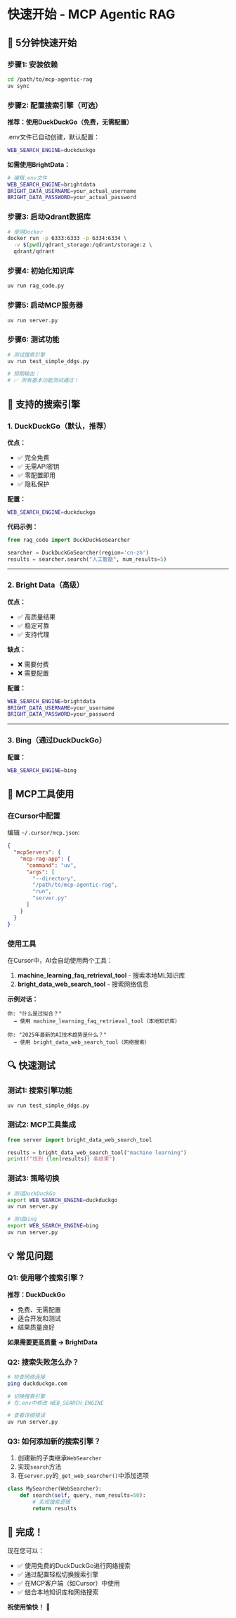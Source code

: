 # 快速开始 - MCP Agentic RAG

## 🚀 5分钟快速开始

### 步骤1: 安装依赖

```bash
cd /path/to/mcp-agentic-rag
uv sync
```

### 步骤2: 配置搜索引擎（可选）

**推荐：使用DuckDuckGo（免费，无需配置）**

.env文件已自动创建，默认配置：
```bash
WEB_SEARCH_ENGINE=duckduckgo
```

**如需使用BrightData：**
```bash
# 编辑.env文件
WEB_SEARCH_ENGINE=brightdata
BRIGHT_DATA_USERNAME=your_actual_username
BRIGHT_DATA_PASSWORD=your_actual_password
```

### 步骤3: 启动Qdrant数据库

```bash
# 使用Docker
docker run -p 6333:6333 -p 6334:6334 \
  -v $(pwd)/qdrant_storage:/qdrant/storage:z \
  qdrant/qdrant
```

### 步骤4: 初始化知识库

```bash
uv run rag_code.py
```

### 步骤5: 启动MCP服务器

```bash
uv run server.py
```

### 步骤6: 测试功能

```bash
# 测试搜索引擎
uv run test_simple_ddgs.py

# 预期输出：
# ✅ 所有基本功能测试通过！
```

## 🎯 支持的搜索引擎

### 1. DuckDuckGo（默认，推荐）

**优点：**
- ✅ 完全免费
- ✅ 无需API密钥
- ✅ 零配置即用
- ✅ 隐私保护

**配置：**
```bash
WEB_SEARCH_ENGINE=duckduckgo
```

**代码示例：**
```python
from rag_code import DuckDuckGoSearcher

searcher = DuckDuckGoSearcher(region='cn-zh')
results = searcher.search("人工智能", num_results=5)
```

---

### 2. Bright Data（高级）

**优点：**
- ✅ 高质量结果
- ✅ 稳定可靠
- ✅ 支持代理

**缺点：**
- ❌ 需要付费
- ❌ 需要配置

**配置：**
```bash
WEB_SEARCH_ENGINE=brightdata
BRIGHT_DATA_USERNAME=your_username
BRIGHT_DATA_PASSWORD=your_password
```

---

### 3. Bing（通过DuckDuckGo）

**配置：**
```bash
WEB_SEARCH_ENGINE=bing
```

## 📝 MCP工具使用

### 在Cursor中配置

编辑 `~/.cursor/mcp.json`:

```json
{
  "mcpServers": {
    "mcp-rag-app": {
      "command": "uv",
      "args": [
        "--directory",
        "/path/to/mcp-agentic-rag",
        "run",
        "server.py"
      ]
    }
  }
}
```

### 使用工具

在Cursor中，AI会自动使用两个工具：

1. **machine_learning_faq_retrieval_tool** - 搜索本地ML知识库
2. **bright_data_web_search_tool** - 搜索网络信息

**示例对话：**
```
你: "什么是过拟合？"
  → 使用 machine_learning_faq_retrieval_tool（本地知识库）

你: "2025年最新的AI技术趋势是什么？"
  → 使用 bright_data_web_search_tool（网络搜索）
```

## 🔍 快速测试

### 测试1: 搜索引擎功能

```bash
uv run test_simple_ddgs.py
```

### 测试2: MCP工具集成

```python
from server import bright_data_web_search_tool

results = bright_data_web_search_tool("machine learning")
print(f"找到 {len(results)} 条结果")
```

### 测试3: 策略切换

```bash
# 测试DuckDuckGo
export WEB_SEARCH_ENGINE=duckduckgo
uv run server.py

# 测试Bing
export WEB_SEARCH_ENGINE=bing
uv run server.py
```

## 💡 常见问题

### Q1: 使用哪个搜索引擎？

**推荐：DuckDuckGo**
- 免费、无需配置
- 适合开发和测试
- 结果质量良好

**如果需要更高质量 → BrightData**

### Q2: 搜索失败怎么办？

```bash
# 检查网络连接
ping duckduckgo.com

# 切换搜索引擎
# 在.env中修改 WEB_SEARCH_ENGINE

# 查看详细错误
uv run server.py
```

### Q3: 如何添加新的搜索引擎？

1. 创建新的子类继承`WebSearcher`
2. 实现`search`方法
3. 在`server.py`的`_get_web_searcher()`中添加选项

```python
class MySearcher(WebSearcher):
    def search(self, query, num_results=50):
        # 实现搜索逻辑
        return results
```

## 🎊 完成！

现在您可以：
- ✅ 使用免费的DuckDuckGo进行网络搜索
- ✅ 通过配置轻松切换搜索引擎
- ✅ 在MCP客户端（如Cursor）中使用
- ✅ 结合本地知识库和网络搜索

**祝使用愉快！** 🚀

